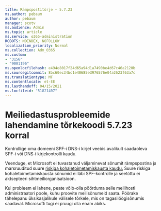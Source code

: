 ```yaml
---
title: Rämpspostitõrje – 5.7.23
ms.author: pebaum
author: pebaum
manager: scotv
ms.audience: Admin
ms.topic: article
ms.service: o365-administration
ROBOTS: NOINDEX, NOFOLLOW
localization_priority: Normal
ms.collection: Adm_O365
ms.custom:
- "3156"
- "9001196"
ms.openlocfilehash: e494e8017f24d65a94d1a7490be4d67c46a2120b
ms.sourcegitcommit: 8bc60ec34bc1e40685e3976576e04a2623f63a7c
ms.translationtype: MT
ms.contentlocale: et-EE
ms.lasthandoff: 04/15/2021
ms.locfileid: "51821407"
---
```

# <a name="fix-email-delivery-issues-for-error-code-5723"></a>Meiliedastusprobleemide lahendamine tõrkekoodi 5.7.23 korral

Kontrollige oma domeeni SPF-i DNS-i kirjet veebis avalikult saadaoleva SPF-i või DNS-i kirjekontrolli kaudu.

Veenduge, et Microsoft ei tuvastanud väljaminevat sõnumit rämpspostina ja marsruuditud suure [riskiga kohaletoimetamiskausta kaudu.](https://docs.microsoft.com/microsoft-365/security/office-365-security/high-risk-delivery-pool-for-outbound-messages) Suure riskiga kohaletoimetamiskausta sõnumid ei läbi SPF-kontrolle ja seetõttu ei aktsepteeri sihtmeiliorganisatsioon.

Kui probleem ei lahene, peate võib-olla pöörduma selle meilihosti administraatori poole, kuhu proovite meilisõnumeid saata. Pöörake tähelepanu üksikasjalikule välisele tõrkele, mis on tagasilöögisõnumis saadaval. Microsofti tugi ei pruugi olla enam abiks.
